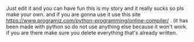 Just edit it and you can have fun this is my story and it really sucks so pls make your own.
and if you are gonna use it use this site https://www.programiz.com/python-programming/online-compiler/
. (it has been made with python so do not use anything else because it won't work.
if you are there make sure you delete everything that's already written.
